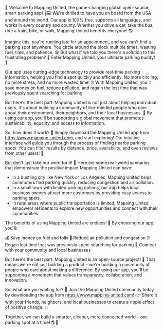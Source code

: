 🎉 Welcome to Mapping United, the game-changing global open-source smart parking app! 🚗💻 We're thrilled to have you on board from the USA and around the world. Our app is 100% free, supports all languages, and works in every country and county. Whether you drive a car, take the bus, ride a train, bike, or walk, Mapping United benefits everyone! 🌎

Imagine this: you're running late for an appointment, and you can't find a parking spot anywhere. You circle around the block multiple times, wasting fuel, time, and patience. 😩 But what if we told you there's a solution to this frustrating problem? 🤔 Enter Mapping United, your ultimate parking buddy! 🚀

Our app uses cutting-edge technology to provide real-time parking information, helping you find a spot quickly and efficiently. No more circling, no more stress, and no more wasted time! ⏰ With Mapping United, you'll save money on fuel, reduce pollution, and regain the lost time that was previously spent searching for parking.

But here's the best part: Mapping United is not just about helping individual users. It's about building a community of like-minded people who care about their environment, their neighbors, and their local businesses. 💖 By using our app, you'll be supporting a global movement that promotes sustainability, equality, and access to information.

So, how does it work? 🤔 Simply download the Mapping United app from https://www.mapping-united.com, and start exploring! Our intuitive interface will guide you through the process of finding nearby parking spots. You can filter results by distance, price, availability, and even reviews from other users! 👀

But don't just take our word for it! 🤔 Here are some real-world scenarios that demonstrate the positive impact Mapping United can have:

* In a bustling city like New York or Los Angeles, Mapping United helps commuters find parking quickly, reducing congestion and air pollution.
* In a small town with limited parking options, our app helps local business owners attract more customers by providing easy access to parking spots.
* In rural areas where public transportation is limited, Mapping United empowers residents to explore new opportunities and connect with their communities.

The benefits of using Mapping United are endless! 🎉 By choosing our app, you'll:

💰 Save money on fuel and tolls
🌟 Reduce air pollution and congestion
⏰ Regain lost time that was previously spent searching for parking
👥 Connect with your community and local businesses

But here's the best part: Mapping United is an open-source project! 🎉 That means we're not just building a product – we're building a community of people who care about making a difference. By using our app, you'll be supporting a movement that values transparency, collaboration, and innovation.

So, what are you waiting for? 🤔 Join the Mapping United community today by downloading the app from https://www.mapping-united.com! 👉 Share it with your friends, neighbors, and local businesses to create a ripple effect of positive change. 💥

Together, we can build a smarter, cleaner, more connected world – one parking spot at a time! 🌎💪